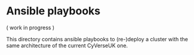 # Ansible playbooks

( work in progress )

This directory contains ansible playbooks to (re-)deploy a cluster with the same architecture of the current CyVerseUK one.
